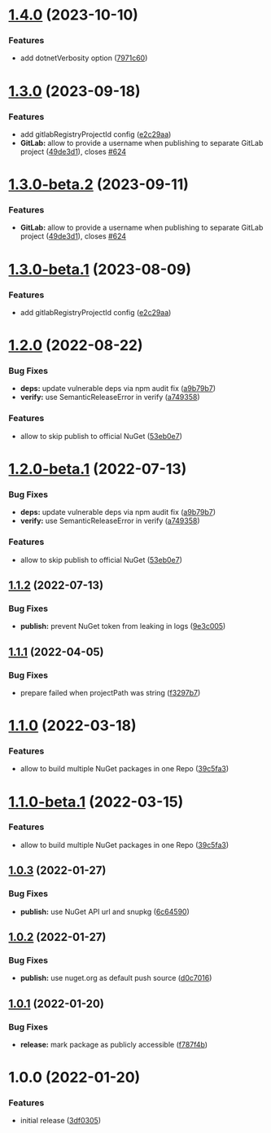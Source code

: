 # [1.4.0](https://github.com/droidsolutions/semantic-release-nuget/compare/v1.3.0...v1.4.0) (2023-10-10)


### Features

* add dotnetVerbosity option ([7971c60](https://github.com/droidsolutions/semantic-release-nuget/commit/7971c60f540fd9c9ede05c35d22ca72294972720))

# [1.3.0](https://github.com/droidsolutions/semantic-release-nuget/compare/v1.2.0...v1.3.0) (2023-09-18)


### Features

* add gitlabRegistryProjectId config ([e2c29aa](https://github.com/droidsolutions/semantic-release-nuget/commit/e2c29aa4e9ebf486ece0bf079ff80ca4112a8696))
* **GitLab:** allow to provide a username when publishing to separate GitLab project ([49de3d1](https://github.com/droidsolutions/semantic-release-nuget/commit/49de3d18df6eb5d0f792681e843cc5d939152ae2)), closes [#624](https://github.com/droidsolutions/semantic-release-nuget/issues/624)

# [1.3.0-beta.2](https://github.com/droidsolutions/semantic-release-nuget/compare/v1.3.0-beta.1...v1.3.0-beta.2) (2023-09-11)


### Features

* **GitLab:** allow to provide a username when publishing to separate GitLab project ([49de3d1](https://github.com/droidsolutions/semantic-release-nuget/commit/49de3d18df6eb5d0f792681e843cc5d939152ae2)), closes [#624](https://github.com/droidsolutions/semantic-release-nuget/issues/624)

# [1.3.0-beta.1](https://github.com/droidsolutions/semantic-release-nuget/compare/v1.2.0...v1.3.0-beta.1) (2023-08-09)


### Features

* add gitlabRegistryProjectId config ([e2c29aa](https://github.com/droidsolutions/semantic-release-nuget/commit/e2c29aa4e9ebf486ece0bf079ff80ca4112a8696))

# [1.2.0](https://github.com/droidsolutions/semantic-release-nuget/compare/v1.1.2...v1.2.0) (2022-08-22)


### Bug Fixes

* **deps:** update vulnerable deps via npm audit fix ([a9b79b7](https://github.com/droidsolutions/semantic-release-nuget/commit/a9b79b707a8452b9b6ebef55893827aa0d6270f4))
* **verify:** use SemanticReleaseError in verify ([a749358](https://github.com/droidsolutions/semantic-release-nuget/commit/a7493581492a904bf80e14e422ddf1642efea6fd))


### Features

* allow to skip publish to official NuGet ([53eb0e7](https://github.com/droidsolutions/semantic-release-nuget/commit/53eb0e7ad6cd22afe65e401f976c07ab2c438e90))

# [1.2.0-beta.1](https://github.com/droidsolutions/semantic-release-nuget/compare/v1.1.2...v1.2.0-beta.1) (2022-07-13)


### Bug Fixes

* **deps:** update vulnerable deps via npm audit fix ([a9b79b7](https://github.com/droidsolutions/semantic-release-nuget/commit/a9b79b707a8452b9b6ebef55893827aa0d6270f4))
* **verify:** use SemanticReleaseError in verify ([a749358](https://github.com/droidsolutions/semantic-release-nuget/commit/a7493581492a904bf80e14e422ddf1642efea6fd))


### Features

* allow to skip publish to official NuGet ([53eb0e7](https://github.com/droidsolutions/semantic-release-nuget/commit/53eb0e7ad6cd22afe65e401f976c07ab2c438e90))

## [1.1.2](https://github.com/droidsolutions/semantic-release-nuget/compare/v1.1.1...v1.1.2) (2022-07-13)

### Bug Fixes

- **publish:** prevent NuGet token from leaking in logs ([9e3c005](https://github.com/droidsolutions/semantic-release-nuget/commit/9e3c0052963cc67c33df20803d83dc5e0e7da5ad))

## [1.1.1](https://github.com/droidsolutions/semantic-release-nuget/compare/v1.1.0...v1.1.1) (2022-04-05)

### Bug Fixes

- prepare failed when projectPath was string ([f3297b7](https://github.com/droidsolutions/semantic-release-nuget/commit/f3297b74e694e2fe89f0875bbeb0d409fc2fb5a8))

# [1.1.0](https://github.com/droidsolutions/semantic-release-nuget/compare/v1.0.3...v1.1.0) (2022-03-18)

### Features

- allow to build multiple NuGet packages in one Repo ([39c5fa3](https://github.com/droidsolutions/semantic-release-nuget/commit/39c5fa39021b6d4c3ecfdf1a7e636c605a20f7a8))

# [1.1.0-beta.1](https://github.com/droidsolutions/semantic-release-nuget/compare/v1.0.3...v1.1.0-beta.1) (2022-03-15)

### Features

- allow to build multiple NuGet packages in one Repo ([39c5fa3](https://github.com/droidsolutions/semantic-release-nuget/commit/39c5fa39021b6d4c3ecfdf1a7e636c605a20f7a8))

## [1.0.3](https://github.com/droidsolutions/semantic-release-nuget/compare/v1.0.2...v1.0.3) (2022-01-27)

### Bug Fixes

- **publish:** use NuGet API url and snupkg ([6c64590](https://github.com/droidsolutions/semantic-release-nuget/commit/6c64590d6cdb02048b91bc11f03c81cacf81a6a5))

## [1.0.2](https://github.com/droidsolutions/semantic-release-nuget/compare/v1.0.1...v1.0.2) (2022-01-27)

### Bug Fixes

- **publish:** use nuget.org as default push source ([d0c7016](https://github.com/droidsolutions/semantic-release-nuget/commit/d0c7016c112d1891ef900dc3efe0b6f7f8b9d28d))

## [1.0.1](https://github.com/droidsolutions/semantic-release-nuget/compare/v1.0.0...v1.0.1) (2022-01-20)

### Bug Fixes

- **release:** mark package as publicly accessible ([f787f4b](https://github.com/droidsolutions/semantic-release-nuget/commit/f787f4bf7b7429fa67d80006022e38cef6da08b0))

# 1.0.0 (2022-01-20)

### Features

- initial release ([3df0305](https://github.com/droidsolutions/semantic-release-nuget/commit/3df0305eb8c336d804784f816ff2fd2a6127d8f7))
